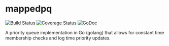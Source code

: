 # mappedpq

[![Build Status](https://travis-ci.org/cpalone/mappedpq.svg?branch=master)](https://travis-ci.org/cpalone/mappedpq) [![Coverage Status](https://coveralls.io/repos/github/cpalone/mappedpq/badge.svg?branch=master)](https://coveralls.io/github/cpalone/mappedpq?branch=master) [![GoDoc](https://godoc.org/github.com/cpalone/mappedpq?status.svg)](https://godoc.org/github.com/cpalone/mappedpq)

A priority queue implementation in Go (golang) that allows for constant time membership checks and log time priority updates.
